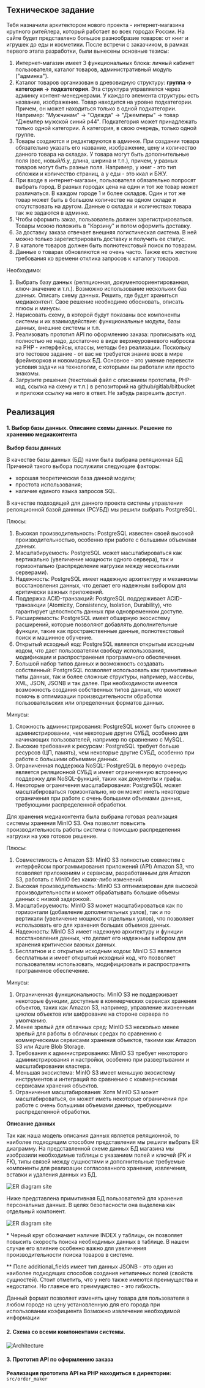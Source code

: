 ## Техническое задание

Тебя назначили архитектором нового проекта - интернет-магазина крупного ритейлера, который работает во всех городах России.
На сайте будет представлено большое разнообразие товаров: от книг и игрушек до еды и косметики.
После встречи с заказчиком, в рамках первого этапа разработки, были вынесены основные тезисы:
1. Интернет-магазин имеет 3 функциональных блока: личный кабинет пользователя, каталог товаров, административный модуль ("админка").
2. Каталог товаров организован в древовидную структуру: **группа -> категория -> подкатегория**.
Эта структура управляется через админку контент-менеджерами.
У каждого элемента структуры есть название, изображение.
Товар находится на уровне подкатегории. Причем, он может находиться только в одной подкатегории.
Например: "Мужчинам" -> "Одежда" -> "Джемперы" -> товар "Джемпер мужской синий р44".
Подкатегория может принадлежать только одной категории. А категория, в свою очередь, только одной группе.
3. Товары  создаются и редактируются в админке.
При создании товара обязательно указать его название, изображение, цену и количество данного товара на складах.
У товара могут быть дополнительные поля (вес, новый/б.у, длина, ширина и т.п.), причем, у разных товаров могут быть разные поля.
Например, у книг - это тип обложки и количество страниц, а у еды - это ккал и БЖУ.
4. При входе в интернет-магазин, пользователя обязательно попросят выбрать город.
В разных городах цена на один и тот же товар может различаться.
В каждом городе 1 и более складов. Один и тот же товар может быть в большом количестве на одном складе и отсутствовать на другом.
Данные о складах и количествах товара так же задаются в админке.
5. Чтобы оформить заказ, пользователь должен зарегистрироваться. Товары можно положить в "Корзину" и потом оформить доставку.
6. За доставку заказа отвечает внешняя логистическая система. В ней можно только зарегистрировать доставку и получить ее статус.
7. В каталоге товаров должен быть полнотекстовый поиск по товарам.
8. Данные о товарах обновляются не очень часто. Также есть жесткие требования ко времени отклика запросов к каталогу товаров.

Необходимо:
1. Выбрать базу данных (реляционная, документоориентированная, ключ-значение и т.п.). Возможно использование нескольких баз данных.
Описать схему данных.
Решить, где будет храниться медиаконтент. 
Свое решение необходимо обосновать, описать плюсы и минусы.
2. Нарисовать схему, в которой будут показаны все компоненты системы и их взаимодействие: функциональные модули, базы данных, внешние системы и т.п.
3. Реализовать прототип API по оформлению заказа: прописывать код полностью не надо, достаточно в виде верхнеуровневого наброска на PHP - интерфейсы, классы, методы без реализации.
Поскольку это тестовое задание - от вас не требуется знание всех в мире фреймворков и новомодных БД.
Основное - это умение перевести условия задачи на технологии, с которыми вы работали или просто знакомы.
4. Загрузите решение (текстовый файл с описанием прототипа, PHP-код, ссылка на схему и т.п.) в репозиторий на github/gitlab/bitbucket и приложи ссылку на него в ответ.
Не забудь разрешить доступ.

## Реализация

#### 1. Выбор базы данных. Описание схемы данных. Решение по хранению медиаконтента
**Выбор базы данных**

В качестве базы данных (БД) нами была выбрана реляционная БД
Причиной такого выбора послужили следующие факторы:
- хорошая теоретическая база данной модели;
- простота использования;
- наличие единого языка запросов SQL.

В качестве подходящей для данного проекта системы управления релояционной базой даннных (РСУБД)
мы решили выбрать PostgreSQL. 

Плюсы:
1. Высокая производительность: PostgreSQL известен своей высокой производительностью, особенно при работе с большими объемами данных.
2. Масштабируемость: PostgreSQL может масштабироваться как вертикально (увеличение мощности одного сервера), так и горизонтально (распределение нагрузки между несколькими серверами).
3. Надежность: PostgreSQL имеет надежную архитектуру и механизмы восстановления данных, что делает его надежным выбором для критически важных приложений.
4. Поддержка ACID-транзакций: PostgreSQL поддерживает ACID-транзакции (Atomicity, Consistency, Isolation, Durability), что гарантирует целостность данных при одновременном доступе.
5. Расширяемость: PostgreSQL имеет обширную экосистему расширений, которые позволяют добавлять дополнительные функции, такие как пространственные данные, полнотекстовый поиск и машинное обучение.
6. Открытый исходный код: PostgreSQL является открытым исходным кодом, что дает пользователям свободу использования, модификации и распространения программного обеспечения.
7. Большой набор типов данных и возможность создавать собственный: PostgreSQL позволяет использовать как примитивные типы данных, так и более сложные структуры, например, массивы, XML, JSON, JSONB и так далее. При необходимости имеется возможность создания собственных типов данных, что может помочь в оптимизации производительности обработки пользовательских или определенных форматов данных.   

Минусы:
1. Сложность администрирования: PostgreSQL может быть сложнее в администрировании, чем некоторые другие СУБД, особенно для начинающих пользователей, например по сравнению с MySQL.
2. Высокие требования к ресурсам: PostgreSQL требует больше ресурсов (ЦП, память), чем некоторые другие СУБД, особенно при работе с большими объемами данных.
3. Ограниченная поддержка NoSQL: PostgreSQL в первую очередь является реляционной СУБД и имеет ограниченную встроенную поддержку для NoSQL-функций, таких как документы и графы.
4. Некоторые ограничения масштабирования: PostgreSQL может масштабироваться горизонтально, но он может иметь некоторые ограничения при работе с очень большими объемами данных, требующими распределенной обработки.

Для хранения медиаконтента была выбрана готовая реализация системы хранения MinIO S3. Она позволит повысить производительность работы системы с помощью распределения нагрузки на уже готовое решение.

Плюсы:
1. Совместимость с Amazon S3: MinIO S3 полностью совместим с интерфейсом программирования приложений (API) Amazon S3, что позволяет приложениям и сервисам, разработанным для Amazon S3, работать с MinIO без каких-либо изменений.
2. Высокая производительность: MinIO S3 оптимизирован для высокой производительности и может обрабатывать большие объемы данных с низкой задержкой.
3. Масштабируемость: MinIO S3 может масштабироваться как по горизонтали (добавление дополнительных узлов), так и по вертикали (увеличение мощности отдельных узлов), что позволяет использовать его для хранения больших объемов данных.
4. Надежность: MinIO S3 имеет надежную архитектуру и функции восстановления данных, что делает его надежным выбором для хранения критически важных данных.
5. Бесплатное и с открытым исходным кодом: MinIO S3 является бесплатным и имеет открытый исходный код, что позволяет пользователям использовать, модифицировать и распространять программное обеспечение.

Минусы:
1. Ограниченная функциональность: MinIO S3 не поддерживает некоторые функции, доступные в коммерческих сервисах хранения объектов, таких как Amazon S3, например, управление жизненным циклом объектов или шифрование на стороне сервера по умолчанию.
2. Менее зрелый для облачных сред: MinIO S3 несколько менее зрелый для работы в облачных средах по сравнению с коммерческими сервисами хранения объектов, такими как Amazon S3 или Azure Blob Storage.
3. Требования к администрированию: MinIO S3 требует некоторого администрирования и настройки, особенно при развертывании и масштабировании кластера.
4. Меньшая экосистема: MinIO S3 имеет меньшую экосистему инструментов и интеграций по сравнению с коммерческими сервисами хранения объектов.
5. Ограничения масштабирования: Хотя MinIO S3 может масштабироваться, он может иметь некоторые ограничения при работе с очень большими объемами данных, требующими распределенной обработки.

**Описание данных**

Так как наша модель описания данных является реляционной, то наиболее подходящим способом представления мы решили выбрать ER диаграмму.
На представленной схеме данных БД магазина мы изобразили необходимые таблицы с указанием полей и ключей (PK и FK), типы связей между сущностями и дополнительные требуемые компоненты для реализации согласованного хранения, извлечения, вставки и удаления данных из БД.

![ER diagram site](misc/images/ER_diagram.png)

Ниже представлена примитивная БД пользователей для хранения персональных данных. В целях безопасности она выделена как отдельный компонент.

![ER diagram site](misc/images/ER_diagram_user.png)

\* Черный круг обозначает наличие INDEX у таблицы, он позволяет повысить скорость поиска необходимых данных в таблице. В нашем случае его влияние особенно важно для увеличения производительности поиска товаров в системе.

\** Поле additional_fields имеет тип данных JSONB - это один из наиболее подходящих способов создания нетипичных полей (свойств сущностей). Стоит отметить, что у него также имеются преимущества и недостатки. Но главное его преимущество - это гибкость.

Данный формат позволяет изменять цену товара для пользователя в любом городе на цену установленную для его города при использовании коэфициента 
Возможно извлечение необходимой информации 
#### 2. Схема со всеми компонентами системы.

![Architecture](misc/images/Architecture.png)

#### 3. Прототип API по оформлению заказа

**Реализация прототипа API на PHP находиться в директории:** `src/order_maker`
